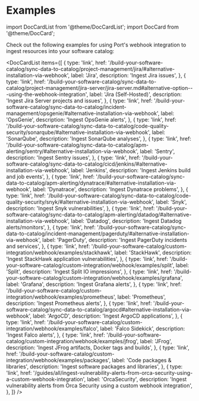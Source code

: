 # Examples

import DocCardList from '@theme/DocCardList';
import DocCard from '@theme/DocCard';

Check out the following examples for using Port's webhook integration to ingest resources into your software catalog:

<DocCardList items={[
  {
    type: 'link',
    href: '/build-your-software-catalog/sync-data-to-catalog/project-management/jira/#alternative-installation-via-webhook',
    label: 'Jira',
    description: 'Ingest Jira issues',
  },
  {
    type: 'link',
    href: '/build-your-software-catalog/sync-data-to-catalog/project-management/jira-server/jira-server.md#alternative-option---using-the-webhook-integration',
    label: 'Jira (Self-Hosted)',
    description: 'Ingest Jira Server projects and issues',
  },
  {
    type: 'link',
    href: '/build-your-software-catalog/sync-data-to-catalog/incident-management/opsgenie/#alternative-installation-via-webhook',
    label: 'OpsGenie',
    description: 'Ingest OpsGenie alerts',
  },
  {
    type: 'link',
    href: '/build-your-software-catalog/sync-data-to-catalog/code-quality-security/sonarqube/#alternative-installation-via-webhook',
    label: 'SonarQube',
    description: 'Ingest SonarQube analyses',
  },
  {
    type: 'link',
    href: '/build-your-software-catalog/sync-data-to-catalog/apm-alerting/sentry/#alternative-installation-via-webhook',
    label: 'Sentry',
    description: 'Ingest Sentry issues',
  },
  {
    type: 'link',
    href: '/build-your-software-catalog/sync-data-to-catalog/cicd/jenkins/#alternative-installation-via-webhook',
    label: 'Jenkins',
    description: 'Ingest Jenkins build and job events',
  },
  {
    type: 'link',
    href: '/build-your-software-catalog/sync-data-to-catalog/apm-alerting/dynatrace/#alternative-installation-via-webhook',
    label: 'Dynatrace',
    description: 'Ingest Dynatrace problems',
  },
  {
    type: 'link',
    href: '/build-your-software-catalog/sync-data-to-catalog/code-quality-security/snyk/#alternative-installation-via-webhook',
    label: 'Snyk',
    description: 'Ingest Snyk vulnerabilities',
  },
  {
    type: 'link',
    href: '/build-your-software-catalog/sync-data-to-catalog/apm-alerting/datadog/#alternative-installation-via-webhook',
    label: 'Datadog',
    description: 'Ingest Datadog alerts/monitors',
  },
  {
    type: 'link',
    href: '/build-your-software-catalog/sync-data-to-catalog/incident-management/pagerduty/#alternative-installation-via-webhook',
    label: 'PagerDuty',
    description: 'Ingest PagerDuty incidents and services',
  },
  {
    type: 'link',
    href: '/build-your-software-catalog/custom-integration/webhook/examples/stackhawk',
    label: 'StackHawk',
    description: 'Ingest StackHawk application vulnerabilities',
  },
  {
    type: 'link',
    href: '/build-your-software-catalog/custom-integration/webhook/examples/split',
    label: 'Split',
    description: 'Ingest Split IO impressions',
  },
  {
    type: 'link',
    href: '/build-your-software-catalog/custom-integration/webhook/examples/grafana',
    label: 'Grafana',
    description: 'Ingest Grafana alerts',
  },
  {
    type: 'link',
    href: '/build-your-software-catalog/custom-integration/webhook/examples/prometheus',
    label: 'Prometheus',
    description: 'Ingest Prometheus alerts',
  },
  {
    type: 'link',
    href: '/build-your-software-catalog/sync-data-to-catalog/argocd#alternative-installation-via-webhook',
    label: 'ArgoCD',
    description: 'Ingest ArgoCD applications',
  },
  {
    type: 'link',
    href: '/build-your-software-catalog/custom-integration/webhook/examples/falco',
    label: 'Falco Sidekick',
    description: 'Ingest Falco alerts',
  },
  {
    type: 'link',
    href: '/build-your-software-catalog/custom-integration/webhook/examples/jfrog',
    label: 'JFrog',
    description: 'Ingest JFrog artifacts, Docker tags and builds',
  },
  {
    type: 'link',
    href: '/build-your-software-catalog/custom-integration/webhook/examples/packages',
    label: 'Code packages & libraries',
    description: 'Ingest software packages and libraries',
  },
  {
    type: 'link',
    href: '/guides/all/ingest-vulnerability-alerts-from-orca-security-using-a-custom-webhook-integration',
    label: 'OrcaSecurity',
    description: 'Ingest vulnerability alerts from Orca Security using a custom webhook integration',
  },
  ]} />
